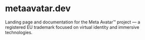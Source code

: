 # metaavatar.dev
Landing page and documentation for the Meta Avatar™ project — a registered EU trademark focused on virtual identity and immersive technologies.
